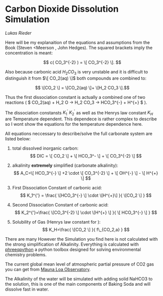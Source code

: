 # Carbon Dioxide Dissolution Simulation 

_Lukas Rieder_

Here will be my explanaition of the  equations and assumptions from the Book (Steven <Meerson , John Hedges). The squared brackets imply the concentration is meant:

$$ c( CO_3^{-2} ) = \[ CO_3^{-2} \]. $$

Also because carbonic acid $H_2 CO_3$ is very unstable and it is difficult to distinguish it from  $\[ CO_2(aq) \]$ both compounds are combined to:

$$ \[CO_2 \] = \[CO_2(aq) \]+ \[H_2 CO_3 \].$$

Thus the first dissociation constant is actually a combined one of two reactions ( $ CO_2(aq) + H_2 O ->  H_2 CO_3 -> HCO_3^{-} + H^{+} $ ).

The dissociation constansts $K_1^{'}$ $K_2^{'}$ as well as the Henrys law constant $K_H$  are Temperature dependent. This dependece is rather complex to describe so I wont show the equations for the temperature dependence here.

All equations neccessary to describe/solve the full carbonate system are listed below:


<!--- This is an HTML comment in Markdown. For some reason the regular Latex _{i}  is not accepted. Use just _i instead. Because [ ] referes to
links in markdown files   the squared brackets have to be typed in this way:  \[   \] . In the equations leave enough whitespaces especially at end and beginning. For biger subscripts longer than one character: to prevent the blog software from interpreting the underscores as meaning italics use '\_{xy}' instead of '_{xy}' -->

<!---  https://www.mathelounge.de/509545/mathjax-latex-basic-tutorial-und-referenz-deutsch -->

1. total dissolved inorganic carbon: $$ DIC = \[ CO_2 \] + \[ HCO_3^- \] + \[ CO_3^{-2} \] $$

2. alkalinity **extremely** simplified (carbonate alkalinity):  $$ A_C=\[ HCO_3^{-} \]  +2 \cdot \[ CO_3^{-2} \] + \[ OH^{-} \] - \[ H^{+} \] $$

3. First Dissociation Constant of carbonic acid: $$ K_1^{'} = \frac{ \[HCO_3^{-} \] \cdot \[H^{+}\] }{ \[CO_2 \] } $$

4. Second Dissociation Constant of carbonic acid: $$ K_2^{'}=\frac{ \[CO_3^{-2} \] \cdot \[H^{+} \] }{ \[ HCO_3^{-}  \] } $$

5. Solubility of Gas (Henrys law constant for ): $$ K_H=\frac{ \[CO_2 \]  }{ f\_{CO_2,a} } $$


There are many 
However the Simulation you find here is not calculated with the strong simplification of Alkalinity. Everything is calculated with [phreeqpython](https://github.com/Vitens/phreeqpython) a python toolbox designed for solving environmental chemistry problems.

The current global mean level of atmospheric partial pressure of CO2 gas you can get from [Mauna Loa Observatory](https://gml.noaa.gov/ccgg/trends/global.html).

The Alkalinity of the water will be simulated with adding solid NaHCO3 to the solution, this is one of the main components of Baking Soda and will dissolve fast in water.







